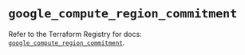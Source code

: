 # `google_compute_region_commitment`

Refer to the Terraform Registry for docs: [`google_compute_region_commitment`](https://registry.terraform.io/providers/hashicorp/google/5.41.0/docs/resources/compute_region_commitment).
